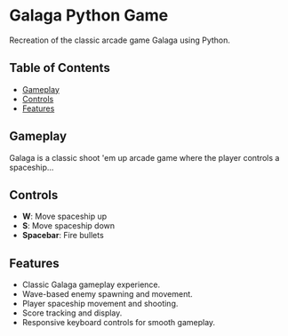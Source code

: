 # Galaga Python Game

Recreation of the classic arcade game Galaga using Python.

## Table of Contents

- [Gameplay](#gameplay)
- [Controls](#controls)
- [Features](#features)

## Gameplay

Galaga is a classic shoot 'em up arcade game where the player controls a spaceship...

## Controls

- **W**: Move spaceship up
- **S**: Move spaceship down
- **Spacebar**: Fire bullets

## Features

- Classic Galaga gameplay experience.
- Wave-based enemy spawning and movement.
- Player spaceship movement and shooting.
- Score tracking and display.
- Responsive keyboard controls for smooth gameplay.
